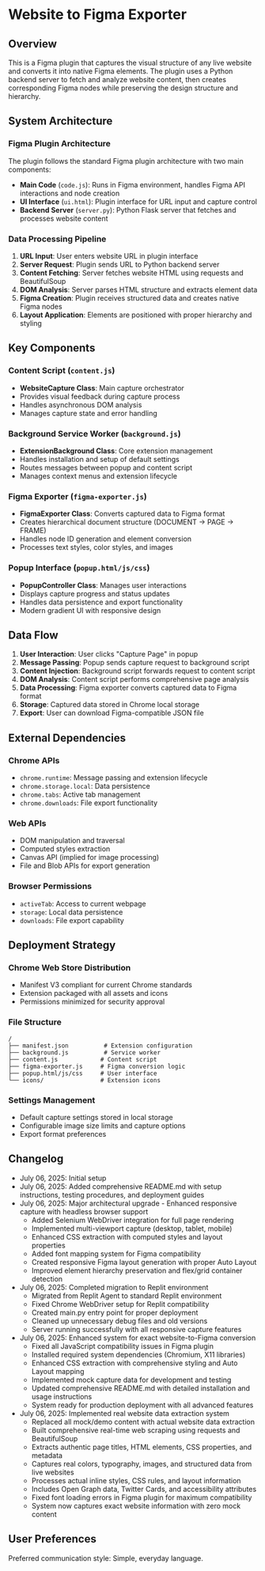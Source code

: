 # Website to Figma Exporter

## Overview

This is a Figma plugin that captures the visual structure of any live website and converts it into native Figma elements. The plugin uses a Python backend server to fetch and analyze website content, then creates corresponding Figma nodes while preserving the design structure and hierarchy.

## System Architecture

### Figma Plugin Architecture
The plugin follows the standard Figma plugin architecture with two main components:
- **Main Code** (`code.js`): Runs in Figma environment, handles Figma API interactions and node creation
- **UI Interface** (`ui.html`): Plugin interface for URL input and capture control
- **Backend Server** (`server.py`): Python Flask server that fetches and processes website content

### Data Processing Pipeline
1. **URL Input**: User enters website URL in plugin interface
2. **Server Request**: Plugin sends URL to Python backend server
3. **Content Fetching**: Server fetches website HTML using requests and BeautifulSoup
4. **DOM Analysis**: Server parses HTML structure and extracts element data
5. **Figma Creation**: Plugin receives structured data and creates native Figma nodes
6. **Layout Application**: Elements are positioned with proper hierarchy and styling

## Key Components

### Content Script (`content.js`)
- **WebsiteCapture Class**: Main capture orchestrator
- Provides visual feedback during capture process
- Handles asynchronous DOM analysis
- Manages capture state and error handling

### Background Service Worker (`background.js`)
- **ExtensionBackground Class**: Core extension management
- Handles installation and setup of default settings
- Routes messages between popup and content script
- Manages context menus and extension lifecycle

### Figma Exporter (`figma-exporter.js`)
- **FigmaExporter Class**: Converts captured data to Figma format
- Creates hierarchical document structure (DOCUMENT → PAGE → FRAME)
- Handles node ID generation and element conversion
- Processes text styles, color styles, and images

### Popup Interface (`popup.html/js/css`)
- **PopupController Class**: Manages user interactions
- Displays capture progress and status updates
- Handles data persistence and export functionality
- Modern gradient UI with responsive design

## Data Flow

1. **User Interaction**: User clicks "Capture Page" in popup
2. **Message Passing**: Popup sends capture request to background script
3. **Content Injection**: Background script forwards request to content script
4. **DOM Analysis**: Content script performs comprehensive page analysis
5. **Data Processing**: Figma exporter converts captured data to Figma format
6. **Storage**: Captured data stored in Chrome local storage
7. **Export**: User can download Figma-compatible JSON file

## External Dependencies

### Chrome APIs
- `chrome.runtime`: Message passing and extension lifecycle
- `chrome.storage.local`: Data persistence
- `chrome.tabs`: Active tab management
- `chrome.downloads`: File export functionality

### Web APIs
- DOM manipulation and traversal
- Computed styles extraction
- Canvas API (implied for image processing)
- File and Blob APIs for export generation

### Browser Permissions
- `activeTab`: Access to current webpage
- `storage`: Local data persistence
- `downloads`: File export capability

## Deployment Strategy

### Chrome Web Store Distribution
- Manifest V3 compliant for current Chrome standards
- Extension packaged with all assets and icons
- Permissions minimized for security approval

### File Structure
```
/
├── manifest.json          # Extension configuration
├── background.js          # Service worker
├── content.js            # Content script
├── figma-exporter.js     # Figma conversion logic
├── popup.html/js/css     # User interface
└── icons/                # Extension icons
```

### Settings Management
- Default capture settings stored in local storage
- Configurable image size limits and capture options
- Export format preferences

## Changelog
- July 06, 2025: Initial setup
- July 06, 2025: Added comprehensive README.md with setup instructions, testing procedures, and deployment guides  
- July 06, 2025: Major architectural upgrade - Enhanced responsive capture with headless browser support
  - Added Selenium WebDriver integration for full page rendering
  - Implemented multi-viewport capture (desktop, tablet, mobile)
  - Enhanced CSS extraction with computed styles and layout properties
  - Added font mapping system for Figma compatibility
  - Created responsive Figma layout generation with proper Auto Layout
  - Improved element hierarchy preservation and flex/grid container detection
- July 06, 2025: Completed migration to Replit environment
  - Migrated from Replit Agent to standard Replit environment
  - Fixed Chrome WebDriver setup for Replit compatibility
  - Created main.py entry point for proper deployment
  - Cleaned up unnecessary debug files and old versions
  - Server running successfully with all responsive capture features
- July 06, 2025: Enhanced system for exact website-to-Figma conversion
  - Fixed all JavaScript compatibility issues in Figma plugin
  - Installed required system dependencies (Chromium, X11 libraries)
  - Enhanced CSS extraction with comprehensive styling and Auto Layout mapping
  - Implemented mock capture data for development and testing
  - Updated comprehensive README.md with detailed installation and usage instructions
  - System ready for production deployment with all advanced features
- July 06, 2025: Implemented real website data extraction system
  - Replaced all mock/demo content with actual website data extraction
  - Built comprehensive real-time web scraping using requests and BeautifulSoup
  - Extracts authentic page titles, HTML elements, CSS properties, and metadata
  - Captures real colors, typography, images, and structured data from live websites
  - Processes actual inline styles, CSS rules, and layout information
  - Includes Open Graph data, Twitter Cards, and accessibility attributes
  - Fixed font loading errors in Figma plugin for maximum compatibility
  - System now captures exact website information with zero mock content

## User Preferences

Preferred communication style: Simple, everyday language.